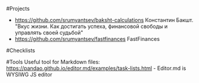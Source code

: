 #Projects
- https://github.com/srumyantsev/baksht-calculations Константин Бакшт. "Вкус жизни. Как достигать успеха, финансовой свободы и управлять своей судьбой"
- https://github.com/srumyantsev/fastfinances FastFinances

#Checklists


#Tools
Useful tool for Markdown files:
https://pandao.github.io/editor.md/examples/task-lists.html - Editor.md is WYSIWG JS editor
